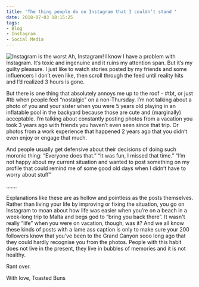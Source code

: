 ```yaml
---
title: 'The thing people do on Instagram that I couldn’t stand '
date: 2018-07-03 18:15:25
tags:
- Blog
- Instagram
- Social Media
---
```

![Instagram is the worst](/images/instagram.jpg)
Ah, Instagram! I know I have a problem with Instagram. It’s toxic and
ingenuine and it ruins my attention span. But it’s my guilty pleasure. I
just like to watch stories posted by my friends and some influencers I
don’t even like, then scroll through the feed until reality hits and I’d
realized 3 hours is gone.
<!--more-->
But there is one thing that absolutely annoys me up to the roof - #tbt, 
or just #tb when people feel “nostalgic” on a non-Thursday. I’m not 
talking about a photo of you and your sister when you were 5 years old 
playing in an inflatable pool in the backyard because those are cute and 
(marginally) acceptable. I’m talking about constantly posting photos 
from a vacation you took 3 years ago with friends you haven’t even seen 
since that trip. Or photos from a work experience that happened 2 years 
ago that you didn’t even enjoy or engage that much. 
<script async src="//pagead2.googlesyndication.com/pagead/js/adsbygoogle.js"></script>
<ins class="adsbygoogle"
     style="display:block; text-align:center;"
     data-ad-layout="in-article"
     data-ad-format="fluid"
     data-ad-client="ca-pub-2164900147810573"
     data-ad-slot="8817307412"></ins>
<script>
     (adsbygoogle = window.adsbygoogle || []).push({});
</script>
And people usually get defensive about their decisions of doing such 
moronic thing:
“Everyone does that.”
“It was fun, I missed that time.”
“I’m not happy about my current situation and wanted to post something 
on my profile that could remind me of some good old days when I didn’t 
have to worry about stuff”

…….

Explanations like these are as hollow and pointless as the posts 
themselves. Rather than living your life by improving or fixing the 
situation, you go on Instagram to moan about how life was easier when 
you’re on a beach in a week-long trip to Malta and begs god to “bring 
you back there”. It wasn't really “life” when you were on vacation, 
though, was it? And we all know these kinds of posts with a lame ass 
caption is only to make sure your 200 followers know that you’ve been to 
the Grand Canyon sooo long ago that they could hardly recognise you from 
the photos. People with this habit does not live in the present, they 
live in bubbles of memories and it is not healthy. 

Rant over.

With love,
Toasted Buns

